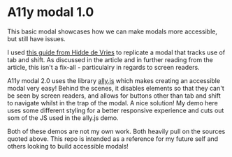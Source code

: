 # A11y modal 1.0

This basic modal showcases how we can make modals more accessible, but still have issues.

I used [this guide from Hidde de Vries](hiddedevries.nl) to replicate a modal that tracks use of tab and shift.
As discussed in the article and in further reading from the article, this isn't a fix-all - particulalry in regards to screen readers.

A11y modal 2.0 uses the library [ally.js](https://allyjs.io/getting-started.html) which makes creating an accessible modal very easy! Behind the scenes, it disables elements so that they can't be seen by screen readers, and allows for buttons other than tab and shift to navigate whilst in the trap of the modal. A nice solution! My demo here uses some different styling for a better responsive experience and cuts out som of the JS used in the ally.js demo.

Both of these demos are not my own work. Both heavily pull on the sources quoted above. This repo is intended as a reference for my future self and others looking to build accessible modals!
